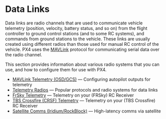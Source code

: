 # Data Links

Data links are radio channels that are used to communicate vehicle telemetry (position, velocity, battery status, and so on) from the flight controller to ground control stations (and to some RC systems), and commands from ground stations to the vehicle.
These links are usually created using different radios than those used for manual RC control of the vehicle.
PX4 uses the [MAVLink](https://mavlink.io/en/) protocol for communicating serial data over the radio channel.

This section provides information about various radio systems that you can use, and how to configure them for use with PX4.

- [MAVLink Telemetry (OSD/GCS)](../peripherals/mavlink_peripherals.md) — Configuring autopilot outputs for telemetry
- [Telemetry Radios](../telemetry/index.md) — Popular protocols and radio systems for data links
- [FrSky Telemetry](../peripherals/frsky_telemetry.md) — Telemetry on your (FRSky) RC Receiver
- [TBS Crossfire (CRSF) Telemetry](../telemetry/crsf_telemetry.md) — Telemetry on your (TBS Crossfire) RC Receiver
- [Satellite Comms (Iridium/RockBlock)](../advanced_features/satcom_roadblock.md) — High-latency comms via satellite

